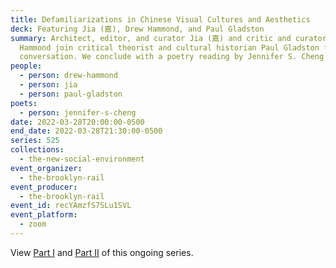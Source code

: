 ```yaml
---
title: Defamiliarizations in Chinese Visual Cultures and Aesthetics
deck: Featuring Jia (嘉), Drew Hammond, and Paul Gladston
summary: Architect, editor, and curator Jia (嘉) and critic and curator Drew
  Hammond join critical theorist and cultural historian Paul Gladston for a
  conversation. We conclude with a poetry reading by Jennifer S. Cheng.
people:
  - person: drew-hammond
  - person: jia
  - person: paul-gladston
poets:
  - person: jennifer-s-cheng
date: 2022-03-28T20:00:00-0500
end_date: 2022-03-28T21:30:00-0500
series: 525
collections:
  - the-new-social-environment
event_organizer:
  - the-brooklyn-rail
event_producer:
  - the-brooklyn-rail
event_id: recYAmzfS7SLu1SVL
event_platform:
  - zoom
---
```

View [Part I](https://brooklynrail.org/events/2021/10/04/abstractions-in-chinese-aesthetics-and-visual-culture/) and [Part II](https://brooklynrail.org/events/2022/01/24/abstractions-in-chinese-visual-culture-and-aesthetics-part-ii/) of this ongoing series.
